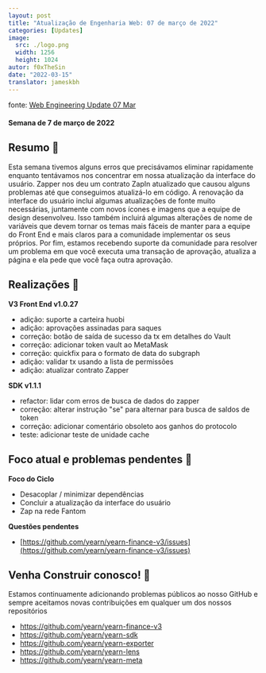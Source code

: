 ```yaml
---
layout: post
title: "Atualização de Engenharia Web: 07 de março de 2022"
categories: [Updates]
image:
  src: ./logo.png
  width: 1256
  height: 1024
autor: f0xTheSin
date: "2022-03-15"
translator: jameskbh
---
```


fonte: [Web Engineering Update 07 Mar](https://yearnweb.substack.com/p/yearn-web-engineering-updates?s=r)

#### Semana de 7 de março de 2022

## **Resumo 💌**

Esta semana tivemos alguns erros que precisávamos eliminar rapidamente enquanto tentávamos nos concentrar em nossa atualização da interface do usuário. Zapper nos deu um contrato ZapIn atualizado que causou alguns problemas até que conseguimos atualizá-lo em código. A renovação da interface do usuário inclui algumas atualizações de fonte muito necessárias, juntamente com novos ícones e imagens que a equipe de design desenvolveu. Isso também incluirá algumas alterações de nome de variáveis que devem tornar os temas mais fáceis de manter para a equipe do Front End e mais claros para a comunidade implementar os seus próprios. Por fim, estamos recebendo suporte da comunidade para resolver um problema em que você executa uma transação de aprovação, atualiza a página e ela pede que você faça outra aprovação.

## **Realizações 🎊**

**V3 Front End v1.0.27**

- adição: suporte a carteira huobi
- adição: aprovações assinadas para saques
- correção: botão de saída de sucesso da tx em detalhes do Vault
- correção: adicionar token vault ao MetaMask
- correção: quickfix para o formato de data do subgraph
- adição: validar tx usando a lista de permissões
- adição: atualizar contrato Zapper

**SDK v1.1.1**

- refactor: lidar com erros de busca de dados do zapper
- correção: alterar instrução "se" para alternar para busca de saldos de token
- correção: adicionar comentário obsoleto aos ganhos do protocolo
- teste: adicionar teste de unidade cache

## **Foco atual e problemas pendentes 🍙**

**Foco do Ciclo**

- Desacoplar / minimizar dependências
- Concluir a atualização da interface do usuário
- Zap na rede Fantom

**Questões pendentes**

- [https://github.com/yearn/yearn-finance-v3/issues](https://github.com/yearn/yearn-finance-v3/issues)

## **Venha Construir conosco! 👷**

Estamos continuamente adicionando problemas públicos ao nosso GitHub e sempre aceitamos novas contribuições em qualquer um dos nossos repositórios

- https://github.com/yearn/yearn-finance-v3
- https://github.com/yearn/yearn-sdk
- https://github.com/yearn/yearn-exporter
- https://github.com/yearn/yearn-lens
- https://github.com/yearn/yearn-meta
